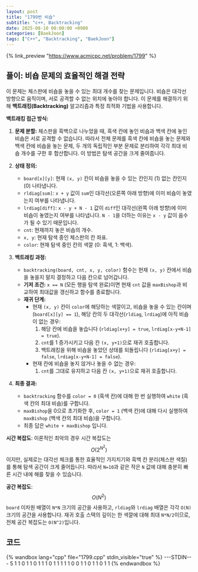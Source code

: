 ```yaml
---
layout: post
title: "1799번 비숍"
subtitle: "c++, Backtracking"
date: 2025-08-10 00:00:00 +0900
categories: [BaekJoon]
tags: ["C++", "Backtracking", "BaekJoon"]
---
```


{% link_preview "https://www.acmicpc.net/problem/1799" %}

## 풀이: 비숍 문제의 효율적인 해결 전략

이 문제는 체스판에 비숍을 놓을 수 있는 최대 개수를 찾는 문제입니다. 비숍은 대각선 방향으로 움직이며, 서로 공격할 수 없는 위치에 놓아야 합니다. 이 문제를 해결하기 위해 **백트래킹(Backtracking)** 알고리즘과 특정 최적화 기법을 사용합니다.

**백트래킹 접근 방식:**

1.  **문제 분할:** 체스판을 흑백으로 나누었을 때, 흑색 칸에 놓인 비숍과 백색 칸에 놓인 비숍은 서로 공격할 수 없습니다. 따라서 전체 문제를 흑색 칸에 비숍을 놓는 문제와 백색 칸에 비숍을 놓는 문제, 두 개의 독립적인 부분 문제로 분리하여 각각 최대 비숍 개수를 구한 후 합산합니다. 이 방법은 탐색 공간을 크게 줄여줍니다.
2.  **상태 정의:**
    *   `board[x][y]`: 현재 `(x, y)` 칸이 비숍을 놓을 수 있는 칸인지 (1) 없는 칸인지 (0) 나타냅니다.
    *   `rldiag[sum]`: `x + y` 값이 `sum`인 대각선(오른쪽 아래 방향)에 이미 비숍이 놓였는지 여부를 나타냅니다.
    *   `lrdiag[diff]`: `x - y + N - 1` 값이 `diff`인 대각선(왼쪽 아래 방향)에 이미 비숍이 놓였는지 여부를 나타냅니다. `N - 1`을 더하는 이유는 `x - y` 값이 음수가 될 수 있기 때문입니다.
    *   `cnt`: 현재까지 놓은 비숍의 개수.
    *   `x, y`: 현재 탐색 중인 체스판의 칸 좌표.
    *   `color`: 현재 탐색 중인 칸의 색깔 (0: 흑색, 1: 백색).

3.  **백트래킹 과정:**
    *   `backtracking(board, cnt, x, y, color)` 함수는 현재 `(x, y)` 칸에서 비숍을 놓을지 말지 결정하고 다음 칸으로 넘어갑니다.
    *   **기저 조건:** `x == N` (모든 행을 탐색 완료)이면 현재 `cnt` 값을 `maxBishop`과 비교하여 최대값을 갱신하고 함수를 종료합니다.
    *   **재귀 단계:**
        *   현재 `(x, y)` 칸이 `color`에 해당하는 색깔이고, 비숍을 놓을 수 있는 칸이며 (`board[x][y] == 1`), 해당 칸의 두 대각선(`rldiag`, `lrdiag`)에 아직 비숍이 없는 경우:
            1.  해당 칸에 비숍을 놓습니다 (`rldiag[x+y] = true`, `lrdiag[x-y+N-1] = true`).
            2.  `cnt`를 1 증가시키고 다음 칸 `(x, y+1)`으로 재귀 호출합니다.
            3.  백트래킹을 위해 비숍을 놓았던 상태를 되돌립니다 (`rldiag[x+y] = false`, `lrdiag[x-y+N-1] = false`).
        *   현재 칸에 비숍을 놓지 않거나 놓을 수 없는 경우:
            1.  `cnt`를 그대로 유지하고 다음 칸 `(x, y+1)`으로 재귀 호출합니다.

4.  **최종 결과:**
    *   `backtracking` 함수를 `color = 0` (흑색 칸)에 대해 한 번 실행하여 `white` (흑색 칸의 최대 비숍)를 구합니다.
    *   `maxBishop`을 0으로 초기화한 후, `color = 1` (백색 칸)에 대해 다시 실행하여 `maxBishop` (백색 칸의 최대 비숍)을 구합니다.
    *   최종 답은 `white + maxBishop` 입니다.

**시간 복잡도**: 이론적인 최악의 경우 시간 복잡도는 $$O(2^{N^2})$$ 이지만, 실제로는 대각선 체크를 통한 효율적인 가지치기와 흑백 칸 분리(체스판 색칠)를 통해 탐색 공간이 크게 줄어듭니다. 따라서 `N=10`과 같은 작은 `N` 값에 대해 충분히 빠른 시간 내에 해를 찾을 수 있습니다.

**공간 복잡도**: $$O(N^2)$$
`board` 이차원 배열이 `N*N` 크기의 공간을 사용하고, `rldiag`와 `lrdiag` 배열은 각각 `O(N)` 크기의 공간을 사용합니다. 재귀 호출 스택의 깊이는 한 색깔에 대해 최대 `N*N/2`이므로, 전체 공간 복잡도는 `O(N^2)`입니다.

## 코드

{% wandbox lang="cpp" file="1799.cpp" stdin_visible="true" %}
---STDIN---
5
1 1 0 1 1
0 1 1 1 0
1 1 1 1 1
0 0 1 1 0
1 1 0 1 1
{% endwandbox %}